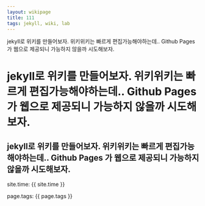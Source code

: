 ```yaml
---
layout: wikipage
title: 111
tags: jekyll, wiki, lab
---
```

jekyll로 위키를 만들어보자. 위키위키는 빠르게 편집가능해야하는데.. Github Pages 가 웹으로 제공되니 가능하지 않을까 시도해보자.


# jekyll로 위키를 만들어보자. 위키위키는 빠르게 편집가능해야하는데.. Github Pages 가 웹으로 제공되니 가능하지 않을까 시도해보자.
## jekyll로 위키를 만들어보자. 위키위키는 빠르게 편집가능해야하는데.. Github Pages 가 웹으로 제공되니 가능하지 않을까 시도해보자.

site.time: {{ site.time }}

page.tags: {{ page.tags }}
